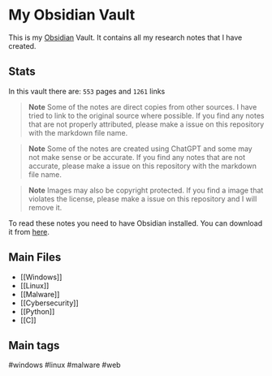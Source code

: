 # My Obsidian Vault

This is my [Obsidian](https://obsidian.md) Vault. It contains all my research notes that I have created.

## Stats

In this vault there are: `553` pages and `1261` links

> **Note**
> Some of the notes are direct copies from other sources. I have tried to link to the original source where possible. If you find any notes that are not properly attributed, please make a issue on this repository with the markdown file name.

> **Note**
> Some of the notes are created using ChatGPT and some may not make sense or be accurate. If you find any notes that are not accurate, please make a issue on this repository with the markdown file name.

> **Note**
> Images may also be copyright protected. If you find a image that violates the license, please make a issue on this repository and I will remove it.

To read these notes you need to have Obsidian installed. You can download it from [here](https://obsidian.md/download).

## Main Files
- [[Windows]]
- [[Linux]]
- [[Malware]]
- [[Cybersecurity]]
- [[Python]]
- [[C]]

## Main tags
#windows 
#linux 
#malware 
#web 
